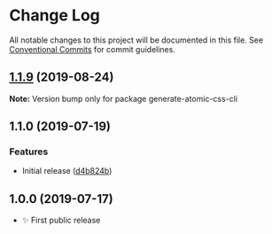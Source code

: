 # Change Log

All notable changes to this project will be documented in this file.
See [Conventional Commits](https://conventionalcommits.org) for commit guidelines.

## [1.1.9](https://gitlab.com/codsen/codsen/compare/generate-atomic-css-cli@1.1.8...generate-atomic-css-cli@1.1.9) (2019-08-24)

**Note:** Version bump only for package generate-atomic-css-cli





## 1.1.0 (2019-07-19)

### Features

- Initial release ([d4b824b](https://gitlab.com/codsen/codsen/commit/d4b824b))

## 1.0.0 (2019-07-17)

- ✨ First public release
